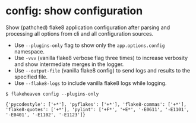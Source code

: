 # **config**: show configuration

Show (pathched) flake8 application configuration after parsing and processing all options from cli and all configuration sources.

+ Use `--plugins-only` flag to show only the `app.options.config` namespace.
+ Use `-vvv` (vanilla flake8 verbose flag three times) to increase verbosity and show intermediate merges in the logger.
+ Use `--output-file` (vanilla flake8 config) to send logs and results to the specified file.
+ Use `--flake8-logs` to include vanilla flake8 logs while logging.


```console
$ flakeheaven config --plugins-only

{'pycodestyle': ['+*'], 'pyflakes': ['+*'], 'flake8-commas': ['+*'], 'flake8-quotes': ['+*'], 'pylint': ['+F*', '+E*', '-E0611', '-E1101', '-E0401', '-E1102', '-E1123']}
```
